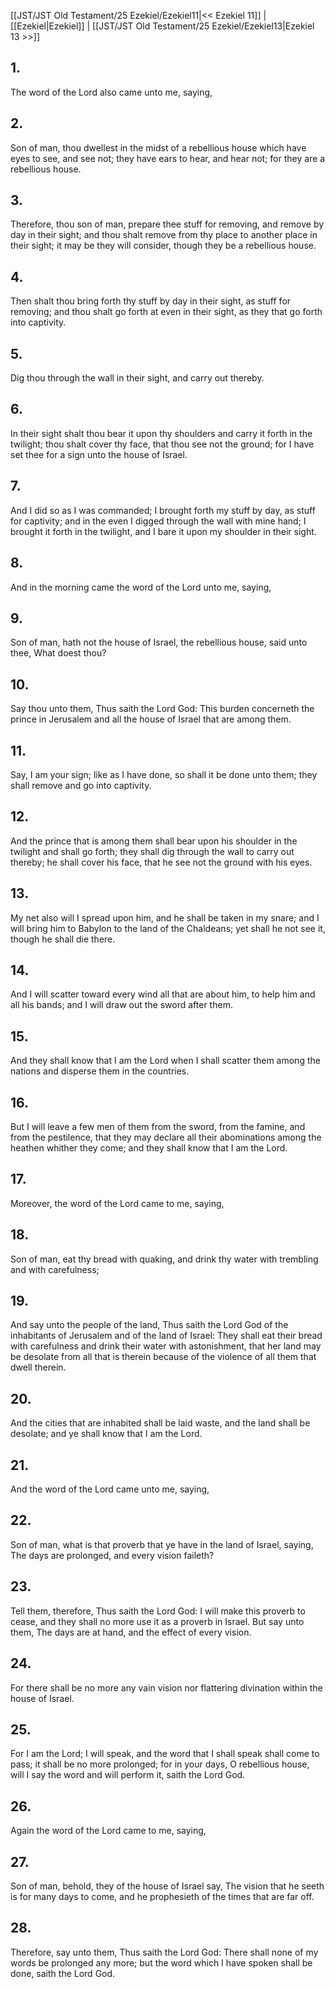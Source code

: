 [[JST/JST Old Testament/25 Ezekiel/Ezekiel11|<< Ezekiel 11]] | [[Ezekiel|Ezekiel]] | [[JST/JST Old Testament/25 Ezekiel/Ezekiel13|Ezekiel 13 >>]]
## 1.
The word of the Lord also came unto me, saying,
## 2.
Son of man, thou dwellest in the midst of a rebellious house which have eyes to see, and see not; they have ears to hear, and hear not; for they are a rebellious house.
## 3.
Therefore, thou son of man, prepare thee stuff for removing, and remove by day in their sight; and thou shalt remove from thy place to another place in their sight; it may be they will consider, though they be a rebellious house.
## 4.
Then shalt thou bring forth thy stuff by day in their sight, as stuff for removing; and thou shalt go forth at even in their sight, as they that go forth into captivity.
## 5.
Dig thou through the wall in their sight, and carry out thereby.
## 6.
In their sight shalt thou bear it upon thy shoulders and carry it forth in the twilight; thou shalt cover thy face, that thou see not the ground; for I have set thee for a sign unto the house of Israel.
## 7.
And I did so as I was commanded; I brought forth my stuff by day, as stuff for captivity; and in the even I digged through the wall with mine hand; I brought it forth in the twilight, and I bare it upon my shoulder in their sight.
## 8.
And in the morning came the word of the Lord unto me, saying,
## 9.
Son of man, hath not the house of Israel, the rebellious house, said unto thee, What doest thou?
## 10.
Say thou unto them, Thus saith the Lord God: This burden concerneth the prince in Jerusalem and all the house of Israel that are among them.
## 11.
Say, I am your sign; like as I have done, so shall it be done unto them; they shall remove and go into captivity.
## 12.
And the prince that is among them shall bear upon his shoulder in the twilight and shall go forth; they shall dig through the wall to carry out thereby; he shall cover his face, that he see not the ground with his eyes.
## 13.
My net also will I spread upon him, and he shall be taken in my snare; and I will bring him to Babylon to the land of the Chaldeans; yet shall he not see it, though he shall die there.
## 14.
And I will scatter toward every wind all that are about him, to help him and all his bands; and I will draw out the sword after them.
## 15.
And they shall know that I am the Lord when I shall scatter them among the nations and disperse them in the countries.
## 16.
But I will leave a few men of them from the sword, from the famine, and from the pestilence, that they may declare all their abominations among the heathen whither they come; and they shall know that I am the Lord.
## 17.
Moreover, the word of the Lord came to me, saying,
## 18.
Son of man, eat thy bread with quaking, and drink thy water with trembling and with carefulness;
## 19.
And say unto the people of the land, Thus saith the Lord God of the inhabitants of Jerusalem and of the land of Israel: They shall eat their bread with carefulness and drink their water with astonishment, that her land may be desolate from all that is therein because of the violence of all them that dwell therein.
## 20.
And the cities that are inhabited shall be laid waste, and the land shall be desolate; and ye shall know that I am the Lord.
## 21.
And the word of the Lord came unto me, saying,
## 22.
Son of man, what is that proverb that ye have in the land of Israel, saying, The days are prolonged, and every vision faileth?
## 23.
Tell them, therefore, Thus saith the Lord God: I will make this proverb to cease, and they shall no more use it as a proverb in Israel. But say unto them, The days are at hand, and the effect of every vision.
## 24.
For there shall be no more any vain vision nor flattering divination within the house of Israel.
## 25.
For I am the Lord; I will speak, and the word that I shall speak shall come to pass; it shall be no more prolonged; for in your days, O rebellious house, will I say the word and will perform it, saith the Lord God.
## 26.
Again the word of the Lord came to me, saying,
## 27.
Son of man, behold, they of the house of Israel say, The vision that he seeth is for many days to come, and he prophesieth of the times that are far off.
## 28.
Therefore, say unto them, Thus saith the Lord God: There shall none of my words be prolonged any more; but the word which I have spoken shall be done, saith the Lord God.

